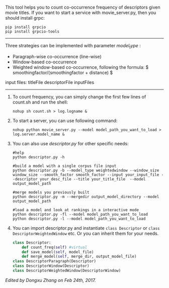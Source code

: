 
This tool helps you to count co-occurrence frequency of descriptors given movie titles.
If you want to start a service with movie_server.py, then you should install grpc: 
```shell
pip install grpcio
pip install grpcio-tools
```


----
Three strategies can be implemented with parameter $model_type$ : 
* Paragraph-wise co-occurrence (line-wise)
* Window-based co-occurrence
* Weighted window-based co-occurrence, following the formula: $ smoothingfactor/(smoothingfactor + distance) $

input files:  titleFile descriptorFile inputFiles

----

1. To count frequency, you can simply change the first few lines of count.sh and run the shell:

   ```shell
   nohup sh count.sh > log.logname &
   ```
2. To start a server, you can use following command:
   ```shell
   nohup python movie_server.py --model model_path_you_want_to_load > log.server.model_name &
   ```

3. You can also use *descriptor.py* for other specific needs:

   ```shell
   #help
   python descriptor.py -h

   #build a model with a single corpus file input
   python descriptor.py -b --model_type weightedwindow --window_size window_size --smooth_factor smooth_factor --input your_input_file --descriptor your_desc_file --title your_title_file  --model output_model_path

   #merge models you previously built
   python descriptor.py -m --mergedir output_model_directory --model output_model_path 

   #load a model and look at rankings in a interactive mode
   python descriptor.py -fl --model model_path_you_want_to_load 
   python descriptor.py -l --model model_path_you_want_to_load 
   ```

4. You can import descriptor.py and instantiate `class Descriptor` or `class DescriptorWeightedWindow`  etc. Or you can inherit them for your needs.

   ```python
   class Descriptor:
       def count_freq(self) #virtual
       def save_model(self, model_file)
       def merge_model(self, merge_dir, output_model_file)
   class DescriptorParagraph(Descriptor)
   class DescriptorWindow(Descriptor)
   class DescriptorWeightedWindow(DescriptorWindow)
   ```

*Edited by Dongxu Zhang on Feb 24th, 2017.*
   ​
